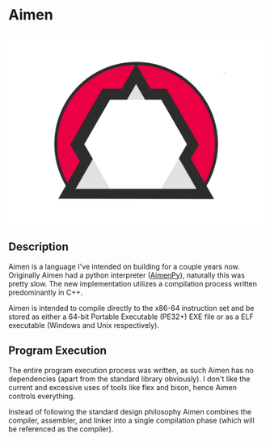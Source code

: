 # Aimen

![Aimen Logo](/design/pink.PNG)

## Description
Aimen is a language I've intended on building for a couple years now. Originally Aimen had a python interpreter ([AimenPy](https://www.github.com/emileclarkb/AimenPy)), naturally this was pretty slow. The new implementation utilizes a compilation process written predominantly in C++.

Aimen is intended to compile directly to the x86-64 instruction set and be stored as either a 64-bit Portable Executable (PE32+) EXE file or as a ELF executable (Windows and Unix respectively).

## Program Execution
The entire program execution process was written, as such Aimen has no dependencies (apart from the standard library obviously). I don't like the current and excessive uses of tools like flex and bison, hence Aimen controls everything.

Instead of following the standard design philosophy Aimen combines the compiler, assembler, and linker into a single compilation phase (which will be referenced as the compiler).
